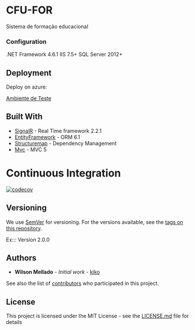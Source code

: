 # CFU-FOR

Sistema de formação educacional

### Configuration

.NET Framework 4.6.1
IIS 7.5+
SQL Server 2012+

## Deployment

Deploy on azure:

[Ambiente de Teste](http://cfufor-teste.azurewebsites.net/)

## Built With

* [SignalR](https://github.com/aspnet/SignalR/) - Real Time framework 2.2.1
* [EntityFramework](https://github.com/aspnet/EntityFramework/) - ORM 6.1
* [Structuremap](https://github.com/structuremap/structuremap/) - Dependency Management
* [Mvc](https://github.com/aspnet/Mvc/) - MVC 5

# Continuous Integration
[![codecov](https://codecov.io/gh/wmkDev/CFUFOR/branch/develop/graph/badge.svg?token=XtftekJqkM)](https://codecov.io/gh/wmkDev/CFUFOR)


## Versioning

We use [SemVer](http://semver.org/) for versioning. For the versions available, see the [tags on this repository](https://github.com/wmkDev/CFUFOR/tags). 

Ex::: Version 2.0.0

## Authors

* **Wilson Mellado** - *Initial work* - [kiko](https://github.com/wmkDev)

See also the list of [contributors](https://github.com/wmkDev/CFUFOR/contributors) who participated in this project.

## License

This project is licensed under the MIT License - see the [LICENSE.md](LICENSE.md) file for details
